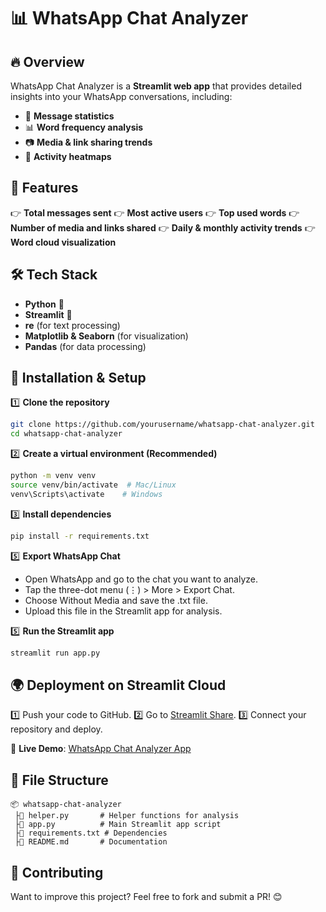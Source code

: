 # 📊 WhatsApp Chat Analyzer

## 🔥 Overview
WhatsApp Chat Analyzer is a **Streamlit web app** that provides detailed insights into your WhatsApp conversations, including:
- 📩 **Message statistics**
- 📊 **Word frequency analysis**
- 📷 **Media & link sharing trends**
- 🔵 **Activity heatmaps**

## 🚀 Features
👉 **Total messages sent**
👉 **Most active users**
👉 **Top used words**
👉 **Number of media and links shared**
👉 **Daily & monthly activity trends**
👉 **Word cloud visualization**

## 🛠️ Tech Stack
- **Python** 🐍
- **Streamlit** 🎈
- **re** (for text processing)
- **Matplotlib & Seaborn** (for visualization)
- **Pandas** (for data processing)

## 👅 Installation & Setup
1️⃣ **Clone the repository**
```bash
git clone https://github.com/yourusername/whatsapp-chat-analyzer.git
cd whatsapp-chat-analyzer
```

2️⃣ **Create a virtual environment (Recommended)**
```bash
python -m venv venv
source venv/bin/activate  # Mac/Linux
venv\Scripts\activate    # Windows
```

3️⃣ **Install dependencies**
```bash
pip install -r requirements.txt
```
5️⃣ **Export WhatsApp Chat**
- Open WhatsApp and go to the chat you want to analyze.
- Tap the three-dot menu (⋮) > More > Export Chat.
- Choose Without Media and save the .txt file.
- Upload this file in the Streamlit app for analysis.
  
5️⃣ **Run the Streamlit app**
```bash
streamlit run app.py
```

## 🌍 Deployment on Streamlit Cloud
1️⃣ Push your code to GitHub.
2️⃣ Go to [Streamlit Share](https://share.streamlit.io/).
3️⃣ Connect your repository and deploy.

🔗 **Live Demo**: [WhatsApp Chat Analyzer App](https://whatsapp-chat-analyzer-wu9evagvjtdffbfmkf2.streamlit.app/)

## 📂 File Structure
```
📦 whatsapp-chat-analyzer
 ├📂 helper.py       # Helper functions for analysis
 ├📂 app.py          # Main Streamlit app script
 ├📂 requirements.txt # Dependencies
 ├📂 README.md       # Documentation
```
## 🌟 Contributing
Want to improve this project? Feel free to fork and submit a PR! 😊



